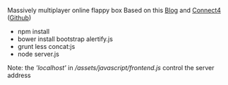 Massively multiplayer online flappy box Based on this [Blog] and [Connect4] ([Github][1])

* npm install
* bower install bootstrap alertify.js
* grunt less concat:js
* node server.js

Note: the *'localhost'* in */assets/javascript/frontend.js* control the server address

[Blog]:http://blog.lessmilk.com/how-to-make-flappy-bird-in-html5-1/
[Connect4]:http://code.tutsplus.com/tutorials/connect-4-with-socketio--cms-19869
[1]:https://github.com/gnarula/connect4